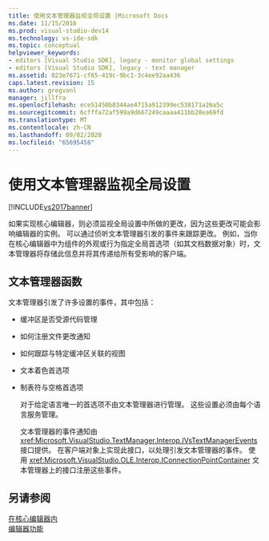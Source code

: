 ```yaml
---
title: 使用文本管理器监视全局设置 |Microsoft Docs
ms.date: 11/15/2016
ms.prod: visual-studio-dev14
ms.technology: vs-ide-sdk
ms.topic: conceptual
helpviewer_keywords:
- editors [Visual Studio SDK], legacy - monitor global settings
- editors [Visual Studio SDK], legacy - text manager
ms.assetid: 023e7671-cf65-419c-9bc1-3c4ee92aa436
caps.latest.revision: 15
ms.author: gregvanl
manager: jillfra
ms.openlocfilehash: ece51450b8344ae4715a912399ec538171a26a5c
ms.sourcegitcommit: 6cfffa72af599a9d667249caaaa411bb28ea69fd
ms.translationtype: MT
ms.contentlocale: zh-CN
ms.lasthandoff: 09/02/2020
ms.locfileid: "65695458"
---
```

# <a name="using-the-text-manager-to-monitor-global-settings"></a>使用文本管理器监视全局设置
[!INCLUDE[vs2017banner](../includes/vs2017banner.md)]

如果实现核心编辑器，则必须监视全局设置中所做的更改，因为这些更改可能会影响编辑器的实例。 可以通过侦听文本管理器引发的事件来跟踪更改。 例如，当你在核心编辑器中为组件的外观或行为指定全局首选项（如其文档数据对象）时，文本管理器将存储此信息并将其传递给所有受影响的客户端。  
  
## <a name="text-manager-functions"></a>文本管理器函数  
 文本管理器引发了许多设置的事件，其中包括：  
  
- 缓冲区是否受源代码管理  
  
- 如何注册文件更改通知  
  
- 如何跟踪与特定缓冲区关联的视图  
  
- 文本着色首选项  
  
- 制表符与空格首选项  
  
  对于给定语言唯一的首选项不由文本管理器进行管理。 这些设置必须由每个语言服务管理。  
  
  文本管理器的事件通知由 <xref:Microsoft.VisualStudio.TextManager.Interop.IVsTextManagerEvents> 接口提供。 在客户端对象上实现此接口，以处理引发文本管理器的事件。 使用 <xref:Microsoft.VisualStudio.OLE.Interop.IConnectionPointContainer> 文本管理器上的接口注册这些事件。  
  
## <a name="see-also"></a>另请参阅  
 [在核心编辑器内](../extensibility/inside-the-core-editor.md)   
 [编辑器功能](https://msdn.microsoft.com/bdac940d-1f14-4019-a01f-fd0bb3dc7198)
